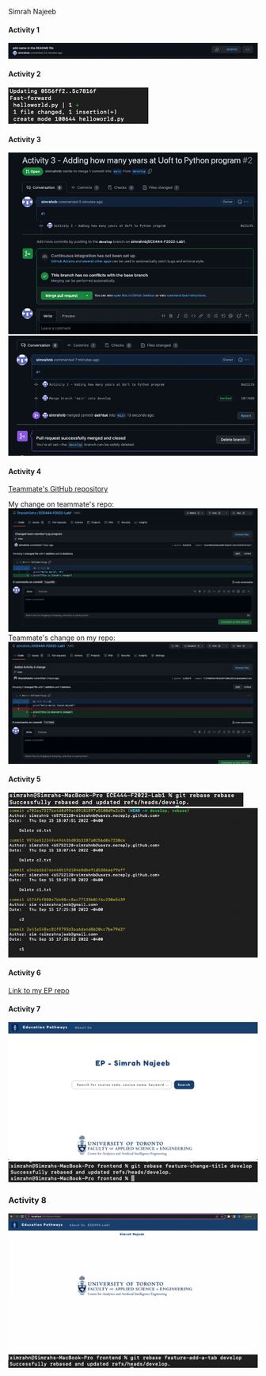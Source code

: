 Simrah Najeeb

#### Activity 1 
![ScreenShot](screenshots/activity1.png)

#### Activity 2 
![ScreenShot](screenshots/activity2.png)

#### Activity 3 
![ScreenShot](screenshots/activity3-pt2.png)
![ScreenShot](screenshots/Activity3.png)

#### Activity 4 
[Teammate's GitHub repository](https://github.com/ShaziahGafur/ECE444-F2022-Lab1) 

My change on teammate's repo: 
![ScreenShot](screenshots/mychange.png) 
Teammate's change on my repo: 
![ScreenShot](screenshots/teammateschange.png)


#### Activity 5 
![ScreenShot](screenshots/Activity5.png)
![ScreenShot](screenshots/Activity5-2.png)

#### Activity 6 
[Link to my EP repo](https://github.com/simrahnb/ECE444-F2022-EP)

#### Activity 7 
![ScreenShot](screenshots/Act7.png) 
![ScreenShot](screenshots/Activity7.png)

### Activity 8 
![ScreenShot](screenshots/Act8.png) 
![ScreenShot](screenshots/Activity8.png)
